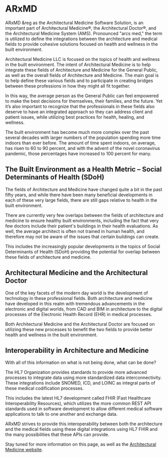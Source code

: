 # ARxMD

ARxMD &reg as the Architectural Medicine Software Solution, is an important part of Architectural Medicine®, the Architectural Doctor®, and the Architectural Medicine System (AMS). Pronounced "arcs med," the term is utilized to define the integrations between the architecture and medical fields to provide cohesive solutions focused on health and wellness in the built environment.

Architectural Medicine LLC is focused on the topics of health and wellness in the built environment. The intent of Architectural Medicine is to help integrate these fields of Architecture and Medicine for the General Public, as well as the overall fields of Architecture and Medicine. The main goal is to help define these various fields and to participate in creating bridges between these professions in how they might all fit together.

In this way, the average person as the General Public can feel empowered to make the best decisions for themselves, their families, and the future. Yet it’s also important to recognize that the professionals in these fields also deserve to have an integrated approach so they can address client and patient issues, while utilizing best practices for health, healing, and wellness.

The built environment has become much more complex over the past several decades with larger numbers of the population spending more time indoors than ever before. The amount of time spent indoors, on average, has risen to 60 to 90 percent, and with the advent of the novel coronavirus pandemic, those percentages have increased to 100 percent for many.

## The Built Environment as a Health Metric – Social Determinants of Health (SDoH)

The fields of Architecture and Medicine have changed quite a bit in the past fifty years, and while there have been many beneficial developments in each of these very large fields, there are still gaps relative to health in the built environment.

There are currently very few overlaps between the fields of architecture and medicine to ensure healthy built environments, including the fact that very few doctors include their patient's buildings in their health evaluations. As well, the average architect is often not trained in human health, and therefore may not be aware of the issues that certain buildings can create.

This includes the increasingly popular developments in the topics of Social Determinants of Health (SDoH) providing the potential for overlap between these fields of architecture and medicine.

## Architectural Medicine and the Architectural Doctor

One of the key facets of the modern day world is the development of technology in these professional fields. Both architecture and medicine have developed in this realm with tremendous advancements in the electronic and digital worlds, from CAD and BIM in architecture to the digital processes of the Electronic Health Record (EHR) in medical processes.

Both Architectural Medicine and the Architectural Doctor are focused on utilizing these new processes to benefit the two fields to provide better health and wellness in the built environment.

## Interoperability in Architecture and Medicine

With all of this information on what is not being done, what can be done?

The HL7 Organization provides standards to provide more advanced processes to integrate data using more standardized data interconnectivity. These integrations include SNOMED, ICD, and LOINC as integral parts of these medical codification processes.

This includes the latest HL7 development called FHIR (Fast Healthcare Interoperability Resources), which utilizes the more common REST API standards used in software development to allow different medical software applications to talk to one another and exchange data.

ARxMD strives to provide this interoperability between both the architecture and the medical fields using these digital integrations using HL7 FHIR and the many possibilities that these APIs can provide.

Stay tuned for more information on this page, as well as the [Architectural Medicine website](https://architecturalmedicine.com/).
